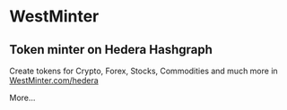 # WestMinter

## Token minter on Hedera Hashgraph

Create tokens for Crypto, Forex, Stocks, Commodities and much more in [WestMinter.com/hedera](https://westminter.com/hedera)

More...